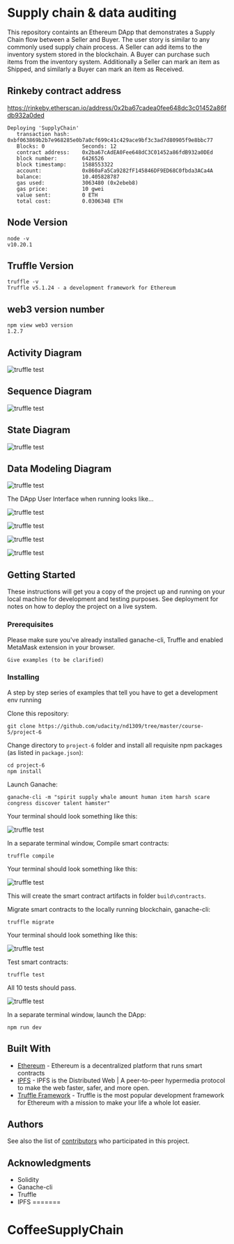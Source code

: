 # Supply chain & data auditing

This repository containts an Ethereum DApp that demonstrates a Supply Chain flow between a Seller and Buyer. The user story is similar to any commonly used supply chain process. A Seller can add items to the inventory system stored in the blockchain. A Buyer can purchase such items from the inventory system. Additionally a Seller can mark an item as Shipped, and similarly a Buyer can mark an item as Received.

## Rinkeby contract address

https://rinkeby.etherscan.io/address/0x2ba67cadea0fee648dc3c01452a86fdb932a0ded

```
Deploying 'SupplyChain'
   transaction hash:    0xbf063869b2b7e968285e0b7a0cf699c41c429ace9bf3c3ad7d80905f9e8bbc77
   Blocks: 0            Seconds: 12
   contract address:    0x2ba67cAdEA0Fee648dC3C01452a86fdB932a0DEd
   block number:        6426526
   block timestamp:     1588553322
   account:             0x860aFa5Ca9282fF145846DF9ED68C0fbda3ACa4A
   balance:             10.405828787
   gas used:            3063480 (0x2ebeb8)
   gas price:           10 gwei
   value sent:          0 ETH
   total cost:          0.0306348 ETH
```

## Node Version
```
node -v
v10.20.1
```

## Truffle Version
```
truffle -v
Truffle v5.1.24 - a development framework for Ethereum
```

## web3 version number
```
npm view web3 version
1.2.7
```
## Activity Diagram

![truffle test](uml/activityDiagram.png)

## Sequence Diagram

![truffle test](uml/SequenceDiagram.png)

## State Diagram

![truffle test](uml/StateDiagram.png)

## Data Modeling Diagram

![truffle test](uml/DataModelDiagram.png)

The DApp User Interface when running looks like...

![truffle test](images/ftc_product_overview.png)

![truffle test](images/ftc_farm_details.png)

![truffle test](images/ftc_product_details.png)

![truffle test](images/ftc_transaction_history.png)


## Getting Started

These instructions will get you a copy of the project up and running on your local machine for development and testing purposes. See deployment for notes on how to deploy the project on a live system.

### Prerequisites

Please make sure you've already installed ganache-cli, Truffle and enabled MetaMask extension in your browser.

```
Give examples (to be clarified)
```

### Installing

A step by step series of examples that tell you have to get a development env running

Clone this repository:

```
git clone https://github.com/udacity/nd1309/tree/master/course-5/project-6
```

Change directory to ```project-6``` folder and install all requisite npm packages (as listed in ```package.json```):

```
cd project-6
npm install
```

Launch Ganache:

```
ganache-cli -m "spirit supply whale amount human item harsh scare congress discover talent hamster"
```

Your terminal should look something like this:

![truffle test](images/ganache-cli.png)

In a separate terminal window, Compile smart contracts:

```
truffle compile
```

Your terminal should look something like this:

![truffle test](images/truffle_compile.png)

This will create the smart contract artifacts in folder ```build\contracts```.

Migrate smart contracts to the locally running blockchain, ganache-cli:

```
truffle migrate
```

Your terminal should look something like this:

![truffle test](images/truffle_migrate.png)

Test smart contracts:

```
truffle test
```

All 10 tests should pass.

![truffle test](images/truffle_test.png)

In a separate terminal window, launch the DApp:

```
npm run dev
```

## Built With

* [Ethereum](https://www.ethereum.org/) - Ethereum is a decentralized platform that runs smart contracts
* [IPFS](https://ipfs.io/) - IPFS is the Distributed Web | A peer-to-peer hypermedia protocol
to make the web faster, safer, and more open.
* [Truffle Framework](http://truffleframework.com/) - Truffle is the most popular development framework for Ethereum with a mission to make your life a whole lot easier.


## Authors

See also the list of [contributors](https://github.com/your/project/contributors.md) who participated in this project.

## Acknowledgments

* Solidity
* Ganache-cli
* Truffle
* IPFS
=======
# CoffeeSupplyChain
